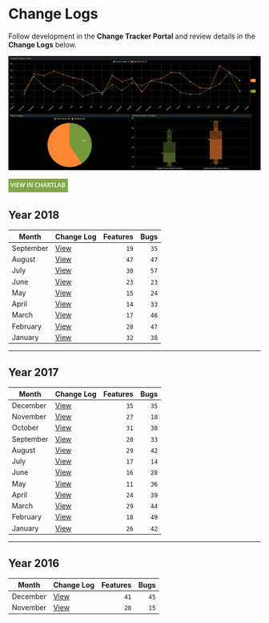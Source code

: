 # Change Logs

Follow development in the **Change Tracker Portal** and review details in the **Change Logs** below.

![](./images/change-tracker-september.png)

[![](./images/button-1.png)](https://apps.axibase.com/chartlab/fc42f948/2/)

## Year 2018

| **Month** | **Change Log** | **Features** | **Bugs**
|---|---|---:|---:|
| September | [View](2018_sep/README.md) | `19` | `35` |
| August | [View](2018_aug/README.md) | `47` | `47` |
| July | [View](2018_jul/README.md) | `30` | `57` |
| June | [View](2018_jun/README.md) | `23` | `23` |
| May | [View](2018_may/README.md) | `15` | `24` |
| April | [View](2018_apr/README.md) | `14` | `33` |
| March | [View](2018_mar/README.md) | `17` | `46` |
| February | [View](2018_feb/README.md) | `28` | `47` |
| January | [View](2018_jan/README.md) | `32` | `38` |

---

## Year 2017

| **Month** | **Change Log** | **Features** | **Bugs**
|---|---|---:|---:|
| December | [View](2017_dec/README.md) | `35` | `35` |
| November | [View](2017_nov/README.md) | `27` | `18` |
| October | [View](2017_oct/README.md) | `31` | `38` |
| September | [View](2017_sep/README.md) | `20` | `33` |
| August | [View](2017_aug/README.md) | `29` | `42` |
| July | [View](2017_jul/README.md) | `17` | `14` |
| June | [View](2017_jun/README.md) | `16` | `28` |
| May | [View](2017_may/README.md) | `11` | `36` |
| April | [View](2017_apr/README.md) | `24` | `39` |
| March | [View](2017_mar/README.md) | `29` | `44` |
| February | [View](2017_feb/README.md) | `18` | `49` |
| January | [View](2017_jan/README.md) | `26` | `42` |

---

## Year 2016

| **Month** | **Change Log** | **Features** | **Bugs**
|---|---|---:|---:|
| December | [View](2016_dec/README.md) | `41` | `45` |
| November | [View](2016_nov/README.md) | `20` | `15` |
